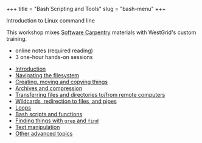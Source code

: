 +++
title = "Bash Scripting and Tools"
slug = "bash-menu"
+++

Introduction to Linux command line

This workshop mixes [Software Carpentry](https://software-carpentry.org) materials with WestGrid's custom
training.

* online notes (required reading)
* 3 one-hour hands-on sessions

- [Introduction](../bash/bash-01-intro)
- [Navigating the filesystem](../bash/bash-02-filesystem)
- [Creating, moving and copying things](../bash/bash-03-creating-moving-copying)
- [Archives and compression](../bash/bash-04-tar-gzip)
- [Transferring files and directories to/from remote computers](bash-05-file-transfer)
- [Wildcards, redirection to files, and pipes](../bash/bash-06-wildcards-redirection-pipes)
- [Loops](../bash/bash-07-loops)
- [Bash scripts and functions](../bash/bash-08-scripts-functions)
- [Finding things with `grep` and `find`](../bash/bash-09-grep-find)
- [Text manipulation](../bash/bash-10-text-manipulation)
- [Other advanced topics](../bash/bash-11-other)

